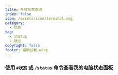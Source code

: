 ```yaml
---
title: 系统状态查询
index: false
icon: /assets/icon/terminal.svg
category:
  - 状态
tag:
  - status
  - 状态
copyright: false
footer: 猫脑过载.webp
---
```


### **使用 `#状态` 或 `/status` 命令查看我的电脑状态面板**